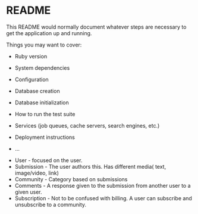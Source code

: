 # README

This README would normally document whatever steps are necessary to get the
application up and running.

Things you may want to cover:

* Ruby version

* System dependencies

* Configuration

* Database creation

* Database initialization

* How to run the test suite

* Services (job queues, cache servers, search engines, etc.)

* Deployment instructions

* ...


- User - focused on the user.
- Submission - The user authors this. Has different media( text, image/video, link)
- Community - Category based on submissions
- Comments - A response given to the submission from another user to a given user.
- Subscription - Not to be confused with billing. A user can subscribe and unsubscribe to a community.